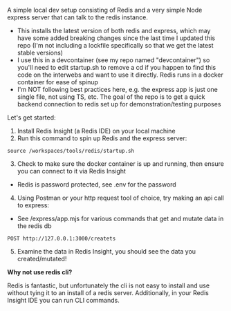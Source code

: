 A simple local dev setup consisting of Redis and a very simple Node express server that can talk to the redis instance.
- This installs the latest version of both redis and express, which may have some added breaking changes since the last time I updated this repo (I'm not including a lockfile specifically so that we get the latest stable versions)
- I use this in a devcontainer (see my repo named "devcontainer") so you'll need to edit startup.sh to remove a cd if you happen to find this code on the interwebs and want to use it directly. Redis runs in a docker container for ease of spinup
- I'm NOT following best practices here, e.g. the express app is just one single file, not using TS, etc. The goal of the repo is to get a quick backend connection to redis set up for demonstration/testing purposes

Let's get started: 
1. Install Redis Insight (a Redis IDE) on your local machine
2. Run this command to spin up Redis and the express server: 

`source /workspaces/tools/redis/startup.sh`

3.  Check to make sure the docker container is up and running, then ensure you can connect to it via Redis Insight
  - Redis is password protected, see .env for the password
4. Using Postman or your http request tool of choice, try making an api call to express:
  - See /express/app.mjs for various commands that get and mutate data in the redis db

`POST http://127.0.0.1:3000/createts`

5. Examine the data in Redis Insight, you should see the data you created/mutated!

**Why not use redis cli?**

Redis is fantastic, but unfortunately the cli is not easy to install and use without tying it to an install
of a redis server. Additionally, in your Redis Insight IDE you can run CLI commands.
